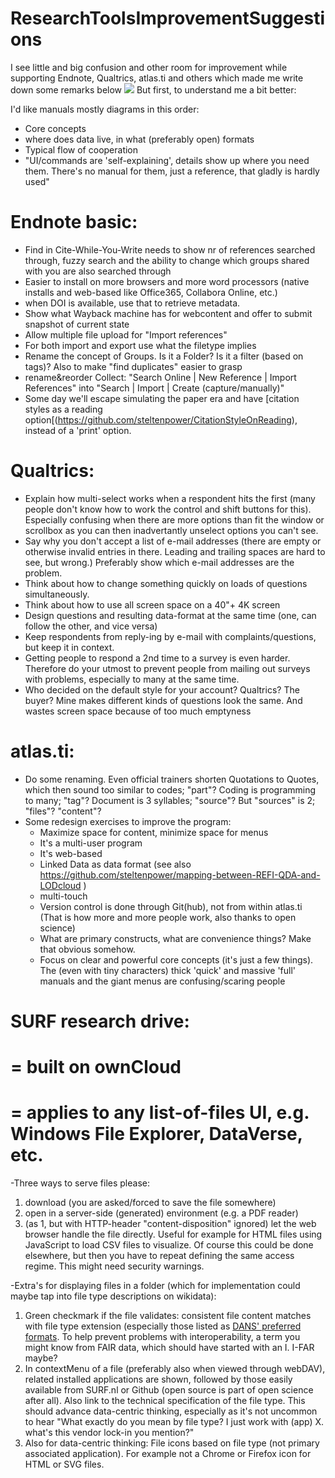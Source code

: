 # ResearchToolsImprovementSuggestions
I see little and big confusion and other room for improvement while supporting Endnote, Qualtrics, atlas.ti and others which made me write down some remarks below
<img src="https://repository-images.githubusercontent.com/188037551/c49c0c80-7875-11eb-958a-035529f6c676">
But first, to understand me a bit better:

I'd like manuals mostly diagrams in this order:
- Core concepts
- where does data live, in what (preferably open) formats
- Typical flow of cooperation
- "UI/commands are 'self-explaining', details show up where you need them. There's no manual for them, just a reference, that gladly is hardly used"

Endnote basic:
==============
- Find in Cite-While-You-Write needs to show nr of references searched through, fuzzy search and the ability to change which groups shared with you are also searched through
- Easier to install on more browsers and more word processors (native installs and web-based like Office365, Collabora Online, etc.)
- when DOI is available, use that to retrieve metadata.
- Show what Wayback machine has for webcontent and offer to submit snapshot of current state
- Allow multiple file upload for "Import references"
- For both import and export use what the filetype implies
- Rename the concept of Groups. Is it a Folder? Is it a filter (based on tags)? Also to make "find duplicates" easier to grasp
- rename&reorder Collect: "Search Online | New Reference | Import References" into "Search | Import | Create (capture/manually)"
- Some day we'll escape simulating the paper era and have [citation styles as a reading option[(https://github.com/steltenpower/CitationStyleOnReading), instead of a 'print' option.
 

Qualtrics:
==========
- Explain how multi-select works when a respondent hits the first (many people don't know how to work the control and shift buttons for this). Especially confusing when there are more options than fit the window or scrollbox as you can then inadvertantly unselect options you can't see.
- Say why you don't accept a list of e-mail addresses (there are empty or otherwise invalid entries in there. Leading and trailing spaces are hard to see, but wrong.) Preferably show which e-mail addresses are the problem.
- Think about how to change something quickly on loads of questions simultaneously.
- Think about how to use all screen space on a 40"+ 4K screen
- Design questions and resulting data-format at the same time (one, can follow the other, and vice versa)
- Keep respondents from reply-ing by e-mail with complaints/questions, but keep it in context.
- Getting people to respond a 2nd time to a survey is even harder. Therefore do your utmost to prevent people from mailing out surveys with problems, especially to many at the same time.
- Who decided on the default style for your account? Qualtrics? The buyer? Mine makes different kinds of questions look the same. And wastes screen space because of too much emptyness

atlas.ti:
=========
- Do some renaming. Even official trainers shorten Quotations to Quotes, which then sound too similar to codes; "part"?
Coding is programming to many; "tag"?
Document is 3 syllables; "source"? But "sources" is 2; "files"? "content"?
- Some redesign exercises to improve the program:
  - Maximize space for content, minimize space for menus
  - It's a multi-user program
  - It's web-based
  - Linked Data as data format (see also https://github.com/steltenpower/mapping-between-REFI-QDA-and-LODcloud )
  - multi-touch
  - Version control is done through Git(hub), not from within atlas.ti (That is how more and more people work, also thanks to open science)
  - What are primary constructs, what are convenience things? Make that obvious somehow.
  - Focus on clear and powerful core concepts (it's just a few things). The (even with tiny characters) thick 'quick' and massive 'full' manuals and the giant menus are confusing/scaring people

SURF research drive:
====================
= built on ownCloud
===================
= applies to any list-of-files UI, e.g. Windows File Explorer, DataVerse, etc.
==============================================================================

-Three ways to serve files please:
1. download (you are asked/forced to save the file somewhere)
2. open in a server-side (generated) environment (e.g. a PDF reader)
3. (as 1, but with HTTP-header "content-disposition" ignored) let the web browser handle the file directly. Useful for example for HTML files using JavaScript to load CSV files to visualize. Of course this could be done elsewhere, but then you have to repeat defining the same access regime. This might need security warnings.

-Extra's for displaying files in a folder (which for implementation could maybe tap into file type descriptions on wikidata):
1. Green checkmark if the file validates: consistent file content matches with file type extension (especially those listed as [DANS' preferred formats](https://dans.knaw.nl/en/about/services/easy/information-about-depositing-data/before-depositing/file-formats?set_language=en). To help prevent problems with interoperability, a term you might know from FAIR data, which should have started with an I. I-FAR maybe?
2. In contextMenu of a file (preferably also when viewed through webDAV), related installed applications are shown, followed by those easily available from SURF.nl or Github (open source is part of open science after all). Also link to the technical specification of the file type. This should advance data-centric thinking, especially as it's not uncommon to hear "What exactly do you mean by file type? I just work with (app) X. what's this vendor lock-in you mention?"
3. Also for data-centric thinking: File icons based on file type (not primary associated application). For example not a Chrome or Firefox icon for HTML or SVG files.
